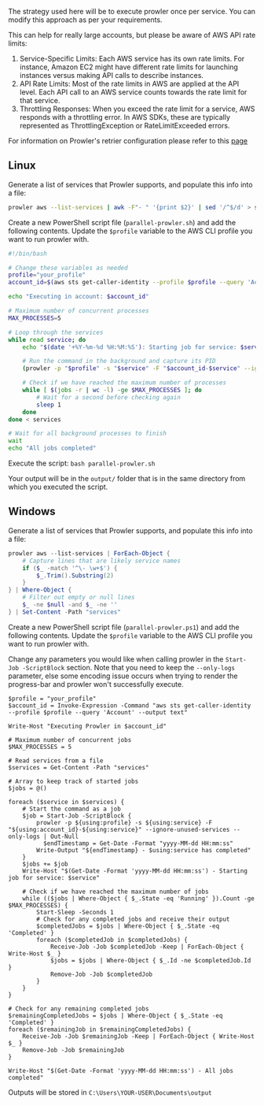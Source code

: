 
The strategy used here will be to execute prowler once per service. You can modify this approach as per your requirements.

This can help for really large accounts, but please be aware of AWS API rate limits:

1. Service-Specific Limits: Each AWS service has its own rate limits. For instance, Amazon EC2 might have different rate limits for launching instances versus making API calls to describe instances.
2. API Rate Limits: Most of the rate limits in AWS are applied at the API level. Each API call to an AWS service counts towards the rate limit for that service.
3. Throttling Responses: When you exceed the rate limit for a service, AWS responds with a throttling error. In AWS SDKs, these are typically represented as ThrottlingException or RateLimitExceeded errors.

For information on Prowler's retrier configuration please refer to this [page](https://docs.prowler.cloud/en/latest/tutorials/aws/boto3-configuration/)

## Linux

Generate a list of services that Prowler supports, and populate this info into a file:

```bash
prowler aws --list-services | awk -F"- " '{print $2}' | sed '/^$/d' > services
```

Create a new PowerShell script file (`parallel-prowler.sh`) and add the following contents. Update the `$profile` variable to the AWS CLI profile you want to run prowler with.

```bash
#!/bin/bash

# Change these variables as needed
profile="your_profile"
account_id=$(aws sts get-caller-identity --profile $profile --query 'Account' --output text)

echo "Executing in account: $account_id"

# Maximum number of concurrent processes
MAX_PROCESSES=5

# Loop through the services
while read service; do
    echo "$(date '+%Y-%m-%d %H:%M:%S'): Starting job for service: $service"

    # Run the command in the background and capture its PID
    (prowler -p "$profile" -s "$service" -F "$account_id-$service" --ignore-unused-services --only-logs; echo "$(date '+%Y-%m-%d %H:%M:%S') - $service has completed") &

    # Check if we have reached the maximum number of processes
    while [ $(jobs -r | wc -l) -ge $MAX_PROCESSES ]; do
        # Wait for a second before checking again
        sleep 1
    done
done < services

# Wait for all background processes to finish
wait
echo "All jobs completed"
```
Execute the script: `bash parallel-prowler.sh`

Your output will be in the `output/` folder that is in the same directory from which you executed the script.

## Windows

Generate a list of services that Prowler supports, and populate this info into a file:

```powershell
prowler aws --list-services | ForEach-Object {
    # Capture lines that are likely service names
    if ($_ -match '^\- \w+$') {
        $_.Trim().Substring(2)
    }
} | Where-Object {
    # Filter out empty or null lines
    $_ -ne $null -and $_ -ne ''
} | Set-Content -Path "services"
```

Create a new PowerShell script file (`parallel-prowler.ps1`) and add the following contents. Update the `$profile` variable to the AWS CLI profile you want to run prowler with.

Change any parameters you would like when calling prowler in the `Start-Job -ScriptBlock` section. Note that you need to keep the `--only-logs` parameter, else some encoding issue occurs when trying to render the progress-bar and prowler won't successfully execute.

```
$profile = "your_profile"
$account_id = Invoke-Expression -Command "aws sts get-caller-identity --profile $profile --query 'Account' --output text"

Write-Host "Executing Prowler in $account_id"

# Maximum number of concurrent jobs
$MAX_PROCESSES = 5

# Read services from a file
$services = Get-Content -Path "services"

# Array to keep track of started jobs
$jobs = @()

foreach ($service in $services) {
    # Start the command as a job
    $job = Start-Job -ScriptBlock {
        prowler -p ${using:profile} -s ${using:service} -F "${using:account_id}-${using:service}" --ignore-unused-services --only-logs | Out-Null
	      $endTimestamp = Get-Date -Format "yyyy-MM-dd HH:mm:ss"
        Write-Output "${endTimestamp} - $using:service has completed"
    }
    $jobs += $job
    Write-Host "$(Get-Date -Format 'yyyy-MM-dd HH:mm:ss') - Starting job for service: $service"

    # Check if we have reached the maximum number of jobs
    while (($jobs | Where-Object { $_.State -eq 'Running' }).Count -ge $MAX_PROCESSES) {
        Start-Sleep -Seconds 1
        # Check for any completed jobs and receive their output
        $completedJobs = $jobs | Where-Object { $_.State -eq 'Completed' }
        foreach ($completedJob in $completedJobs) {
            Receive-Job -Job $completedJob -Keep | ForEach-Object { Write-Host $_ }
            $jobs = $jobs | Where-Object { $_.Id -ne $completedJob.Id }
            Remove-Job -Job $completedJob
        }
    }
}

# Check for any remaining completed jobs
$remainingCompletedJobs = $jobs | Where-Object { $_.State -eq 'Completed' }
foreach ($remainingJob in $remainingCompletedJobs) {
    Receive-Job -Job $remainingJob -Keep | ForEach-Object { Write-Host $_ }
    Remove-Job -Job $remainingJob
}

Write-Host "$(Get-Date -Format 'yyyy-MM-dd HH:mm:ss') - All jobs completed"
```

Outputs will be stored in `C:\Users\YOUR-USER\Documents\output`

